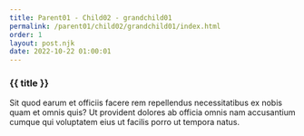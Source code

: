 ```yaml
---
title: Parent01 - Child02 - grandchild01
permalink: /parent01/child02/grandchild01/index.html
order: 1
layout: post.njk
date: 2022-10-22 01:00:01
---
```


### {{ title }}

Sit quod earum et officiis facere rem repellendus necessitatibus ex nobis quam et omnis quis? Ut provident dolores ab officia omnis nam accusantium cumque qui voluptatem eius ut facilis porro ut tempora natus.
